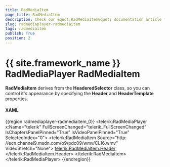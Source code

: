 ```yaml
---
title: RadMediaItem
page_title: RadMediaItem
description: Check our &quot;RadMediaItem&quot; documentation article for the RadMediaPlayer {{ site.framework_name }} control.
slug: radmediaplayer-radmediaitem
tags: radmediaitem
publish: True
position: 2
---
```


# {{ site.framework_name }} RadMediaPlayer RadMediaItem

__RadMediaItem__ derives from the __HeaderedSelector__ class, so you can control it's appearance by specifying the __Header__ and __HeaderTemplate__ properties.

#### __XAML__

{{region radmediaplayer-radmediaitem_0}}
	<telerik:RadMediaPlayer x:Name="telerik" 
							FullScreenChanged="telerik_FullScreenChanged"
							IsChaptersPanelPinned="True"
							IsVideoPanelPinned="True"
							SelectedIndex="0">
		<telerik:RadMediaItem Source="http: //ecn.channel9.msdn.com/o9/pdc09/wmv/CL16.wmv" VideoStretch="None">
			<telerik:RadMediaItem.Header>
				<StackPanel Orientation="Horizontal">
					<StackPanel Margin="8">
						<TextBlock FontWeight="Normal" Text="Name: " />
						<TextBlock Margin="4" 
								   FontWeight="Bold"
								   Text="Optimizing for Performance with the Windows Performance Toolkit" />
					</StackPanel>
					<StackPanel Margin="8">
						<TextBlock FontWeight="Normal" Text="Genre: " />
						<TextBlock Margin="4" 
								   FontWeight="Bold"
								   Text="Tech Video" />
					</StackPanel>
				</StackPanel>
			</telerik:RadMediaItem.Header>
		</telerik:RadMediaItem>
	</telerik:RadMediaPlayer>
{{endregion}}